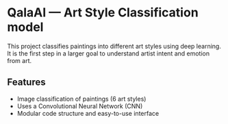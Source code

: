 #  QalaAI — Art Style Classification model 

This project classifies paintings into different art styles using deep learning. It is the first step in a larger goal to understand artist intent and emotion from art.

## Features
- Image classification of paintings (6 art styles)
- Uses a Convolutional Neural Network (CNN)
- Modular code structure and easy-to-use interface

